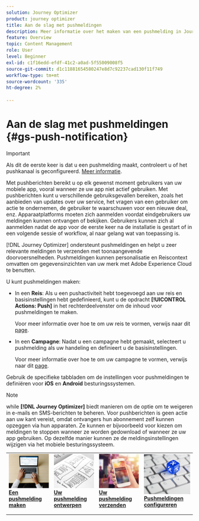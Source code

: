 ```yaml
---
solution: Journey Optimizer
product: journey optimizer
title: Aan de slag met pushmeldingen
description: Meer informatie over het maken van een pushmelding in Journey Optimizer
feature: Overview
topic: Content Management
role: User
level: Beginner
exl-id: c1f16edd-efdf-41c2-a0ad-5f55009008f5
source-git-commit: d1c11881654580247e8d7c92237cad130f11f749
workflow-type: tm+mt
source-wordcount: '335'
ht-degree: 2%

---
```


# Aan de slag met pushmeldingen {#gs-push-notification}

>[!IMPORTANT]
>
>Als dit de eerste keer is dat u een pushmelding maakt, controleert u of het pushkanaal is geconfigureerd. [Meer informatie](push-gs.md).

Met pushberichten bereikt u op elk gewenst moment gebruikers van uw mobiele app, vooral wanneer ze uw app niet actief gebruiken. Met pushberichten kunt u verschillende gebruiksgevallen bereiken, zoals het aanbieden van updates over uw service, het vragen van een gebruiker om actie te ondernemen, de gebruiker te waarschuwen voor een nieuwe deal, enz. Apparaatplatforms moeten zich aanmelden voordat eindgebruikers uw meldingen kunnen ontvangen of bekijken. Gebruikers kunnen zich al aanmelden nadat de app voor de eerste keer na de installatie is gestart of in een volgende sessie of workflow, al naar gelang wat van toepassing is.

[!DNL Journey Optimizer] ondersteunt pushmeldingen en helpt u zeer relevante meldingen te verzenden met toonaangevende doorvoersnelheden. Pushmeldingen kunnen personalisatie en Reiscontext omvatten om gegevensinzichten van uw merk met Adobe Experience Cloud te benutten.

U kunt pushmeldingen maken:

* In een **Reis**: Als u een pushactiviteit hebt toegevoegd aan uw reis en basisinstellingen hebt gedefinieerd, kunt u de opdracht **[!UICONTROL Actions: Push]** in het rechterdeelvenster om de inhoud voor pushmeldingen te maken.

   Voor meer informatie over hoe te om uw reis te vormen, verwijs naar dit [page](../building-journeys/journey-gs.md).

* In een **Campagne**: Nadat u een campagne hebt gemaakt, selecteert u pushmelding als uw handeling en definieert u de basisinstellingen.

   Voor meer informatie over hoe te om uw campagne te vormen, verwijs naar dit [page](../campaigns/create-campaign.md#configure).

Gebruik de specifieke tabbladen om de instellingen voor pushmeldingen te definiëren voor **iOS** en **Android** besturingssystemen.

>[!NOTE]
>
>while **[!DNL Journey Optimizer]** biedt manieren om de optie om te weigeren in e-mails en SMS-berichten te beheren. Voor pushberichten is geen actie aan uw kant vereist, omdat ontvangers hun abonnement zelf kunnen opzeggen via hun apparaten. Ze kunnen er bijvoorbeeld voor kiezen om meldingen te stoppen wanneer ze worden gedownload of wanneer ze uw app gebruiken. Op dezelfde manier kunnen ze de meldingsinstellingen wijzigen via het mobiele besturingssysteem.

<table style="table-layout:fixed"><tr style="border: 0;">
<td>
<a href="create-push.md">
<img alt="Lood" src="../assets/do-not-localize/push-create.jpeg">
</a>
<div><a href="create-push.md"><strong>Een pushmelding maken</strong>
</div>
<p>
</td>
<td>
<a href="design-push.md">
<img alt="Onfrequent" src="../assets/do-not-localize/push-design.jpg">
</a>
<div>
<a href="design-push.md"><strong>Uw pushmelding ontwerpen</strong></a>
</div>
<p></td>
<td>
<a href="send-push.md">
<img alt="Validatie" src="../assets/do-not-localize/push-sending.jpg">
</a>
<div>
<a href="send-push.md"><strong>Uw pushmelding verzenden</strong></a>
</div>
<p>
</td>
<td>
<a href="push-gs.md">
<img alt="Validatie" src="../assets/do-not-localize/push-config.jpg">
</a>
<div>
<a href="push-gs.md"><strong>Pushmeldingen configureren</strong></a>
</div>
<p>
</td>
</tr></table>
